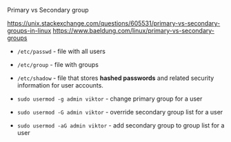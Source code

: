 Primary vs Secondary group

https://unix.stackexchange.com/questions/605531/primary-vs-secondary-groups-in-linux
https://www.baeldung.com/linux/primary-vs-secondary-groups

- `/etc/passwd` - file with all users
- `/etc/group` - file with groups
- `/etc/shadow` - file that stores **hashed passwords** and related security information for user accounts.

- `sudo usermod -g admin viktor` - change primary group for a user
- `sudo usermod -G admin viktor` - override secondary group list for a user
- `sudo usermod -aG admin viktor` - add secondary group to group list for a user
